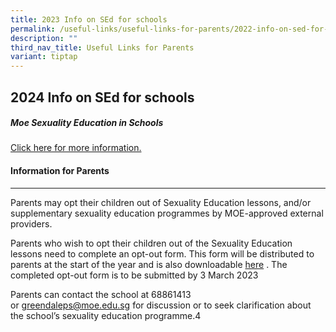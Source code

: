 ```yaml
---
title: 2023 Info on SEd for schools
permalink: /useful-links/useful-links-for-parents/2022-info-on-sed-for-schools/
description: ""
third_nav_title: Useful Links for Parents
variant: tiptap
---
```

<h2><strong>2024 Info on SEd for schools</strong></h2><h5><strong>Moe Sexuality Education in Schools</strong></h5><p><a href="/files/SEd/2024_Info_on_SEd.pdf" rel="noopener noreferrer nofollow" target="_blank">Click here for more information.</a></p><h4>Information for Parents</h4><hr><p>Parents may opt their children out of Sexuality Education lessons, and/or supplementary sexuality education programmes by MOE-approved external providers.</p><p>Parents who wish to opt their children out of the Sexuality Education lessons&nbsp;need to complete an opt-out form. This form will be distributed to parents at the start of the year and is also downloadable <a href="" rel="noopener noreferrer nofollow" target="_blank">here</a>&nbsp;.&nbsp;The completed opt-out form is to be submitted by 3 March 2023</p><p>Parents can contact the school at 68861413 or&nbsp;<a href="mailto:greendaleps@moe.edu.sg" rel="noopener noreferrer nofollow" target="_blank">greendaleps@moe.edu.sg</a>&nbsp;for discussion or to seek clarification about the school’s sexuality education programme.4</p>